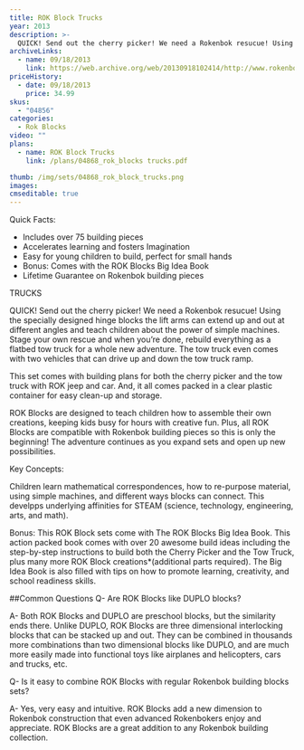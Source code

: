 ```yaml
---
title: ROK Block Trucks
year: 2013
description: >-
  QUICK! Send out the cherry picker! We need a Rokenbok resucue! Using the specially designed hinge blocks the lift arms can extend up and out at different angles and teach children about the power of simple machines.  Stage your own rescue and when you’re done, rebuild everything as a flatbed tow truck for a whole new adventure.
archiveLinks:
  - name: 09/18/2013
    link: https://web.archive.org/web/20130918102414/http://www.rokenbok.com/estore/trucks
priceHistory:
  - date: 09/18/2013
    price: 34.99
skus:
  - "04856"
categories: 
  - Rok Blocks
video: ""
plans:
  - name: ROK Block Trucks
    link: /plans/04868_rok_blocks trucks.pdf

thumb: /img/sets/04868_rok_block_trucks.png
images:
cmseditable: true
---
```

Quick Facts:
  - Includes over 75 building pieces
  - Accelerates learning and fosters Imagination
  - Easy for young children to build, perfect for small hands
  - Bonus: Comes with the ROK Blocks Big Idea Book
  - Lifetime Guarantee on Rokenbok building pieces

TRUCKS

QUICK! Send out the cherry picker! We need a Rokenbok resucue! Using the specially designed hinge blocks the lift arms can extend up and out at different angles and teach children about the power of simple machines.  Stage your own rescue and when you’re done, rebuild everything as a flatbed tow truck for a whole new adventure. The tow truck even comes with two  vehicles that can drive up and down the tow truck ramp.

This set comes with building plans for both the cherry picker and the tow truck with ROK jeep and car. And, it all comes packed in a clear plastic container for easy clean-up and storage.

ROK Blocks are designed to teach children how to assemble their own creations, keeping kids busy for hours with creative fun. Plus, all ROK Blocks are compatible with Rokenbok building pieces so this is only the beginning! The adventure continues as you expand sets and open up new possibilities.

Key Concepts:

Children learn mathematical correspondences, how to re-purpose material, using simple machines, and different ways blocks can connect.  This develpps underlying affinities for STEAM (science, technology, engineering, arts, and math).

Bonus:  This ROK Block sets come with The ROK Blocks Big Idea Book. This action packed book comes with over 20 awesome build ideas including the step-by-step instructions to build both the Cherry Picker and the Tow Truck, plus many more ROK Block creations*(additional parts required).  The Big Idea Book is also filled with tips on how to promote learning, creativity, and school readiness skills.

##Common Questions
Q- Are ROK Blocks like DUPLO blocks?

A- Both ROK Blocks and DUPLO are preschool blocks, but the similarity ends there. Unlike DUPLO, ROK Blocks are three dimensional interlocking blocks that can be stacked up and out. They can be combined in thousands more combinations than two dimensional blocks like DUPLO, and are much more easily made into functional toys like airplanes and helicopters, cars and trucks, etc.

Q- Is it easy to combine ROK Blocks with regular Rokenbok building blocks sets?

A- Yes, very easy and intuitive. ROK Blocks add a new dimension to Rokenbok construction that even advanced Rokenbokers enjoy and appreciate. ROK Blocks are a great addition to any Rokenbok building collection.
